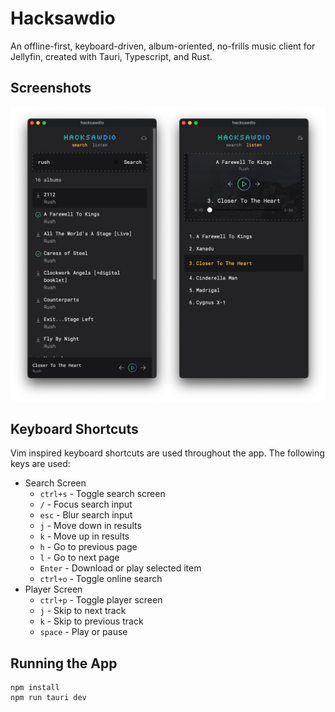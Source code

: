 # Hacksawdio

An offline-first, keyboard-driven, album-oriented, no-frills music client for Jellyfin,
created with Tauri, Typescript, and Rust.

## Screenshots

![screenshot showing search results and music player](/screenshots/screenshots.png?raw=true "Search Results and Music Player")

## Keyboard Shortcuts

Vim inspired keyboard shortcuts are used throughout the app. The following keys are used:

- Search Screen
  - `ctrl+s` - Toggle search screen
  - `/` - Focus search input
  - `esc` - Blur search input
  - `j` - Move down in results
  - `k` - Move up in results
  - `h` - Go to previous page
  - `l` - Go to next page
  - `Enter` - Download or play selected item
  - `ctrl+o` - Toggle online search
- Player Screen
  - `ctrl+p` - Toggle player screen
  - `j` - Skip to next track
  - `k` - Skip to previous track
  - `space` - Play or pause

## Running the App

```
npm install
npm run tauri dev
```
